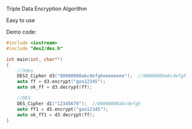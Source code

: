 Triple Data Encryption Algorithm

Easy to use

Demo code:

```cpp
#include <iostream>
#include "des2/des.h"

int main(int, char**)
{
    //3des
    DES3_Cipher d3("00000000abcdefgheeeeeeee");  //00000000abcdefgh
    auto ff = d3.encrypt("goo12345");
    auto ok_ff = d3.decrypt(ff);

    //DES
    DES_Cipher d1("12345678");  //00000000abcdefgh
    auto ff1 = d3.encrypt("goo12345");
    auto ok_ff1 = d3.decrypt(ff);
}

```

